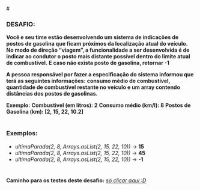 \#

<h3>DESAFIO:</h3>

**Você e seu time estão desenvolvendo um sistema de indicações de postos de gasolina que ficam próximos da localização atual do veículo.**
**No modo de direção “viagem”, a funcionalidade a ser desenvolvida é de indicar ao condutor o posto mais distante possível dentro do limite atual de combustível.**
**E caso não exista posto de gasolina, retornar -1**

**A pessoa responsável por fazer a especificação do sistema informou que terá as seguintes informações:**
**consumo médio de combustível, quantidade de combustível restante no veículo e um array contendo distâncias dos postos de gasolinas.**

**Exemplo:**
**Combustivel (em litros): 2**
**Consumo médio (km/l): 8**
**Postos de Gasolina (km): [2, 15, 22, 10.2]**
#

<h3>Exemplos:</h3>

- _ultimaParada(2, 8, Arrays.asList(2, 15, 22, 10))_ → **15**
- _ultimaParada(2, 8, Arrays.asList(2, 15, 22, 10))_ → **45**
- _ultimaParada(2, 8, Arrays.asList(2, 15, 22, 10))_ → **-1**

#

**Caminho para os testes deste desafio:** [_só clicar aqui :D_](https://github.com/jeffersontavaresdm/desafios/tree/main/src/test/java/desafios/desafio_01)